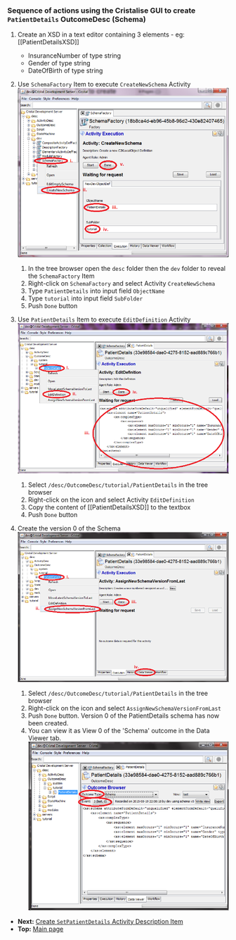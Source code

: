 ### Sequence of actions using the Cristalise GUI to create `PatientDetails` OutcomeDesc (Schema) 

1. Create an XSD in a text editor containing 3 elements - eg: [[PatientDetailsXSD]]
    - InsuranceNumber of type string
    - Gender of type string
    - DateOfBirth of type string

1. Use `SchemaFactory` Item to execute `CreateNewSchema` Activity ![SchemaFactory](SchemaFactor_CreateNewSchema.png)
    1. In the tree browser open the `desc` folder then the `dev` folder to reveal the `SchemaFactory` Item
    1. Right-click on `SchemaFactory` and select Activity `CreateNewSchema`
    1. Type `PatientDetails` into input field `ObjectName` 
    1. Type `tutorial` into input field `SubFolder`
    1. Push `Done` button 

1. Use `PatientDetails` Item to execute `EditDefinition` Activity ![PatientDetails](PatientDetails_EditDefinition.png)
    1. Select `/desc/OutcomeDesc/tutorial/PatientDetails` in the tree browser
    1. Right-click on the icon and select Activity `EditDefinition`
    1. Copy the content of [[PatientDetailsXSD]] to the textbox
    1. Push `Done` button 

1. Create the version 0 of the Schema ![PatientDetails](PatientDetails_AssignNewSchemaVersionFromLast.png)
    1. Select `/desc/OutcomeDesc/tutorial/PatientDetails` in the tree browser
    1. Right-click on the icon and select `AssignNewSchemaVersionFromLast` 
    1. Push `Done` button. Version 0 of the PatientDetails schema has now been created. 
    1. You can view it as View 0 of the 'Schema' outcome in the Data Viewer tab.![PatientDetails](PatientDetails_DataViewer.png)


- **Next:** [Create `SetPatientDetails` Activity Description Item](Create-SetPatientDetails)
- **Top:**  [Main page](Basic-Tutorial)